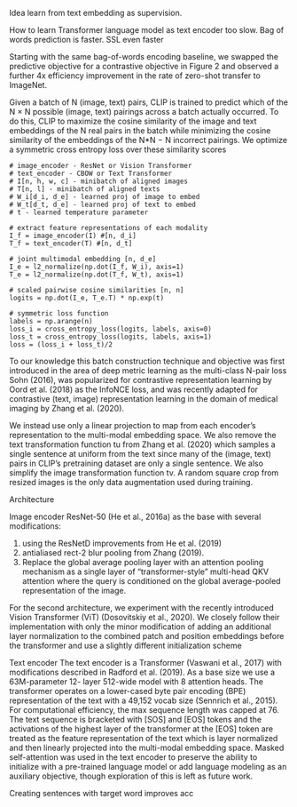 
Idea 
learn from text embedding as supervision. 

How to learn 
Transformer language model as text encoder too slow. Bag of words prediction is faster. SSL even faster 

Starting with the same bag-of-words encoding baseline, we swapped the predictive objective for a contrastive objective in Figure 2 and observed a further 4x efficiency improvement in the rate of zero-shot transfer to ImageNet.

Given a batch of N (image, text) pairs, CLIP is trained to predict which of the N × N possible (image, text) pairings across a batch actually occurred. To do this, CLIP  to maximize the cosine similarity of the image and text embeddings of the N real pairs in the batch while minimizing the cosine similarity of the embeddings of the N*N − N incorrect pairings. We optimize a symmetric cross entropy loss over these similarity scores

```
# image_encoder - ResNet or Vision Transformer 
# text_encoder - CBOW or Text Transformer 
# I[n, h, w, c] - minibatch of aligned images 
# T[n, l] - minibatch of aligned texts 
# W_i[d_i, d_e] - learned proj of image to embed 
# W_t[d_t, d_e] - learned proj of text to embed 
# t - learned temperature parameter 

# extract feature representations of each modality 
I_f = image_encoder(I) #[n, d_i] 
T_f = text_encoder(T) #[n, d_t] 

# joint multimodal embedding [n, d_e] 
I_e = l2_normalize(np.dot(I_f, W_i), axis=1) 
T_e = l2_normalize(np.dot(T_f, W_t), axis=1) 

# scaled pairwise cosine similarities [n, n] 
logits = np.dot(I_e, T_e.T) * np.exp(t) 

# symmetric loss function 
labels = np.arange(n) 
loss_i = cross_entropy_loss(logits, labels, axis=0) 
loss_t = cross_entropy_loss(logits, labels, axis=1) 
loss = (loss_i + loss_t)/2
```

To our knowledge this batch construction technique and objective was first introduced in the area of deep metric learning as the multi-class N-pair loss Sohn (2016), was popularized for contrastive representation learning by Oord et al. (2018) as the InfoNCE loss, and was recently adapted for contrastive (text, image) representation learning in the domain of medical imaging by Zhang et al. (2020).

We instead use only a linear projection to map from each encoder’s representation to the multi-modal embedding space. We also remove the text transformation function tu from Zhang et al. (2020) which samples a single sentence at uniform from the text since many of the (image, text) pairs in CLIP’s pretraining dataset are only a single sentence. We also simplify the image transformation function tv. A random square crop from resized images is the only data augmentation used during training.

Architecture

Image encoder
ResNet-50 (He et al., 2016a) as the base with several modifications:
1. using the ResNetD improvements from He et al. (2019) 
2. antialiased rect-2 blur pooling from Zhang (2019). 
3. Replace the global average pooling layer with an attention pooling mechanism as a single layer of “transformer-style” multi-head QKV attention where the query is conditioned on the global average-pooled representation of the image. 

For the second architecture, we experiment with the recently introduced Vision Transformer (ViT) (Dosovitskiy et al., 2020). We closely follow their implementation with only the minor modification of adding an additional layer normalization to the combined patch and position embeddings before the transformer and use a slightly different initialization scheme

Text encoder 
The text encoder is a Transformer (Vaswani et al., 2017) with modifications described in Radford et al. (2019). As a base size we use a 63M-parameter 12- layer 512-wide model with 8 attention heads. The transformer operates on a lower-cased byte pair encoding (BPE) representation of the text with a 49,152 vocab size (Sennrich et al., 2015). For computational efficiency, the max sequence length was capped at 76. The text sequence is bracketed with [SOS] and [EOS] tokens and the activations of the highest layer of the transformer at the [EOS] token are treated as the feature representation of the text which is layer normalized and then linearly projected into the multi-modal embedding space. Masked self-attention was used in the text encoder to preserve the ability to initialize with a pre-trained language model or add language modeling as an auxiliary objective, though exploration of this is left as future work.

Creating sentences with target word improves acc